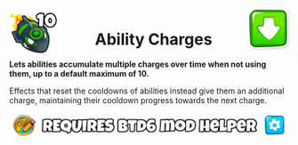<a href="https://github.com/doombubbles/ability-charegs/releases/latest/download/AbilityCharges.dll">
    <img align="left" alt="Icon" height="90" src="Icon.png">
    <img align="right" alt="Download" height="75" src="https://raw.githubusercontent.com/gurrenm3/BTD-Mod-Helper/master/BloonsTD6%20Mod%20Helper/Resources/DownloadBtn.png">
</a>

<h1 align="center">Ability Charges</h1>

**Lets abilities accumulate multiple charges over time when not using them, up to a default maximum of 10.**

Effects that reset the cooldowns of abilities instead give them an additional charge, maintaining their cooldown
progress towards the next charge.

[![Requires BTD6 Mod Helper](https://raw.githubusercontent.com/gurrenm3/BTD-Mod-Helper/master/banner.png)](https://github.com/gurrenm3/BTD-Mod-Helper#readme)
